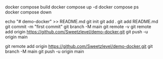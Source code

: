 docker compose build
docker compose up -d
docker compose ps   
docker compose down

echo "# demo-docker" >> README.md
  git init
  git add .
  git add README.md
  git commit -m "first commit"
  git branch -M main
  git remote -v
  git remote add origin https://github.com/Sweetzlevel/demo-docker.git
  git push -u origin main

git remote add origin https://github.com/Sweetzlevel/demo-docker.git
  git branch -M main
  git push -u origin main
